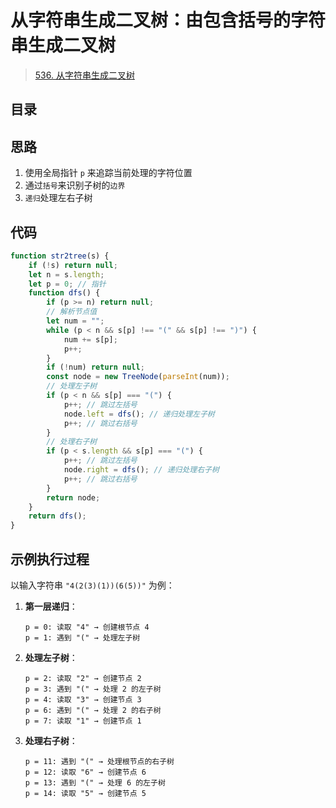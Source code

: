 
# 从字符串生成二叉树：由包含括号的字符串生成二叉树


> [536. 从字符串生成二叉树](https://leetcode.cn/problems/construct-binary-tree-from-string/)


## 目录
<!-- toc -->
 ## 思路 

1. 使用全局指针 `p` 来追踪当前处理的字符位置
2. 通过`括号`来识别子树的`边界`
3. `递归`处理左右子树

## 代码

```javascript
function str2tree(s) {
    if (!s) return null;
    let n = s.length;
    let p = 0; // 指针
    function dfs() {
        if (p >= n) return null;
        // 解析节点值
        let num = "";
        while (p < n && s[p] !== "(" && s[p] !== ")") {
            num += s[p];
            p++;
        }
        if (!num) return null;
        const node = new TreeNode(parseInt(num));
        // 处理左子树
        if (p < n && s[p] === "(") {
            p++; // 跳过左括号
            node.left = dfs(); // 递归处理左子树
            p++; // 跳过右括号
        }
        // 处理右子树
        if (p < s.length && s[p] === "(") {
            p++; // 跳过左括号
            node.right = dfs(); // 递归处理右子树
            p++; // 跳过右括号
        }
        return node;
    }
    return dfs();
}
```

## 示例执行过程

以输入字符串 `"4(2(3)(1))(6(5))"` 为例：

1. **第一层递归**：
   ```
   p = 0: 读取 "4" → 创建根节点 4
   p = 1: 遇到 "(" → 处理左子树
   ```

2. **处理左子树**：
   ```
   p = 2: 读取 "2" → 创建节点 2
   p = 3: 遇到 "(" → 处理 2 的左子树
   p = 4: 读取 "3" → 创建节点 3
   p = 6: 遇到 "(" → 处理 2 的右子树
   p = 7: 读取 "1" → 创建节点 1
   ```

3. **处理右子树**：
   ```
   p = 11: 遇到 "(" → 处理根节点的右子树
   p = 12: 读取 "6" → 创建节点 6
   p = 13: 遇到 "(" → 处理 6 的左子树
   p = 14: 读取 "5" → 创建节点 5
   ```
